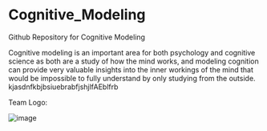 # Cognitive_Modeling
Github Repository for Cognitive Modeling

Cognitive modeling is an important area for both psychology and cognitive science as both are a study of how the mind works, and modeling cognition can provide very valuable insights into the inner workings of the mind that would be impossible to fully understand by only studying from the outside. kjasdnfkbjbsiuebrabfjshjlfAEblfrb

Team Logo:

![image](https://github.com/Master-Pr0grammer/Cognitive_Modeling/assets/147747206/0d56a11d-30a9-4a6a-acfd-963bf9e69666)

